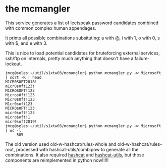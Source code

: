 # the mcmangler

This service generates a list of leetspeak password candidates combined with common complex human appendages.

It prints all possible combinations subsituting: a with @, i with 1, o with 0, s with $, and e with 3.  

This is nice to load potential candidates for bruteforcing external services, ssh/ftp on internals, pretty much anything that doesn't have a failure-lockout. 

```
jmcg@seles:~/util/s1xtw03/mcmangler$ python mcmangler.py -w Microsoft | sort -R | head  
M1CR0S0FT2018!
m1cr0s0ft123!
M1CROSOFT!123
Micros0ft!123
Micr0$0ft!123
M1cr0soft123
MICRO$0FT!123
micr0soft!123
m1cro$oft!1
micr0soft2019!
jmcg@seles:~/util/s1xtw03/mcmangler$ python mcmangler.py -w Microsoft | wc -l          
     585
```

The old version used old-w-hashcat/rules-whole and old-w-hashcat/rules-root, processed with hashcat-utils/combipow to generate all the combinations. It also required [hashcat](https://github.com/hashcat/hashcat) and [hashcat-utils](https://github.com/hashcat/hashcat-utils), but those components are reimplemented in python now!!!!!